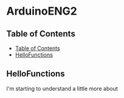 # ArduinoENG2


## Table of Contents 
* [Table of Contents](#Table-of-Contents)
* [HelloFunctions](#HelloFunctions)





## HelloFunctions

I'm starting to understand a little more about 















